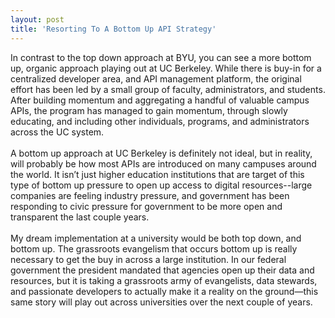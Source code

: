 ```yaml
---
layout: post
title: 'Resorting To A Bottom Up API Strategy'
---
```

<p><span>In contrast to the top down approach at BYU, you can see a more bottom up, organic approach playing out at UC Berkeley. While there is buy-in for a centralized developer area, and API management platform, the original effort has been led by a small group of faculty, administrators, and students. After building momentum and aggregating a handful of valuable campus APIs, the program has managed to gain momentum, through slowly educating, and including other individuals, programs, and administrators across the UC system.&nbsp;</span><br /> <br /> <span>A bottom up approach at UC Berkeley is definitely not ideal, but in reality, will probably be how most APIs are introduced on many campuses around the world. It isn&rsquo;t just higher education institutions that are target of this type of bottom up pressure to open up access to digital resources--large companies are feeling industry pressure, and government has been responding to civic pressure for government to be more open and transparent the last couple years.</span><br /> <br /><span>My dream implementation at a university would be both top down, and bottom up. The grassroots evangelism that occurs bottom up is really necessary to get the buy in across a large institution.&nbsp;</span>In our federal government the president mandated that agencies open up their data and resources, but it is taking a grassroots army of evangelists, data stewards, and passionate developers to actually make it a reality on the ground&mdash;this same story will play out across universities over the next couple of years.</p>